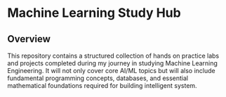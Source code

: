 # Machine Learning Study Hub

## Overview  
This repository contains a structured collection of hands on practice labs and projects completed during my journey in studying Machine Learning Engineering. It will not only cover core AI/ML topics but will also include fundamental programming concepts, databases, and essential mathematical foundations required for building intelligent system.
